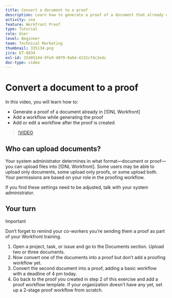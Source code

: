 ```yaml
---
title: Convert a document to a proof
description: Learn how to generate a proof of a document that already exists in [!DNL  Workfront], add a workflow to a proof, and add or edit a workflow after proof creation.
activity: use
feature: Workfront Proof
type: Tutorial
role: User
level: Beginner
team: Technical Marketing
thumbnail: 335134.png
jira: KT-8834
exl-id: 25d05144-9fe9-4979-9a9d-4132cf4c2edc
doc-type: video
---
```

# Convert a document to a proof

In this video, you will learn how to:

* Generate a proof of a document already in [!DNL Workfront]
* Add a workflow while generating the proof
* Add or edit a workflow after the proof is created

>[!VIDEO](https://video.tv.adobe.com/v/335134/?quality=12&learn=on)


## Who can upload documents?

Your system administrator determines in what format—document or proof—you can upload files into [!DNL Workfront]. Some users may be able to upload only documents, some upload only proofs, or some upload both. Your permissions are based on your role in the proofing workflow.

If you find these settings need to be adjusted, talk with your system administrator.

## Your turn

>[!IMPORTANT]
>
>Don’t forget to remind your co-workers you’re sending them a proof as part of your Workfront training.

1. Open a project, task, or issue and go to the Documents section. Upload two or three documents.
1. Now convert one of the documents into a proof but don’t add a proofing workflow yet.
1. Convert the second document into a proof, adding a basic workflow with a deadline of 4 pm today.
1. Go back to the proof you created in step 2 of this exercise and add a proof workflow template. If your organization doesn’t have any yet, set up a 2-stage proof workflow from scratch.


<!--
###Learn more
* Generate a proof for a document
-->
